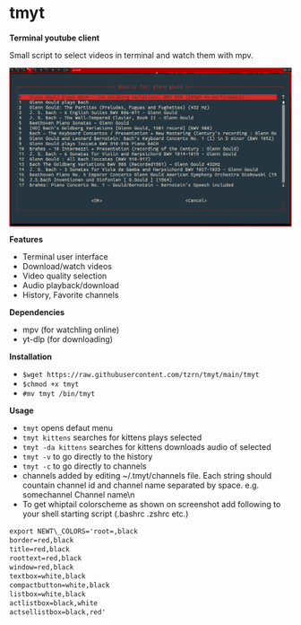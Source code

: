 # tmyt
**Terminal youtube client**

Small script to select videos in terminal and watch them with mpv.

<img src="screenshot.png" alt="drawing" width="700" align="center" />

**Features**
+ Terminal user interface
+ Download/watch videos
+ Video quality selection
+ Audio playback/download
+ History, Favorite channels

**Dependencies**
+ mpv (for watchling online)
+ yt-dlp (for downloading)

**Installation**
+ `$wget https://raw.githubusercontent.com/tzrn/tmyt/main/tmyt`
+ `$chmod +x tmyt`
+ `#mv tmyt /bin/tmyt`

**Usage**
+ `tmyt` opens defaut menu
+ `tmyt kittens` searches for kittens plays selected
+ `tmyt -da kittens` searches for kittens downloads audio of selected
+ `tmyt -v` to go directly to the history
+ `tmyt -c` to go directly to channels
+ channels added by editing ~/.tmyt/channels file. Each string should countain channel id and channel name separated by space. e.g. somechannel Channel name\n
+ To get whiptail colorscheme as shown on screenshot add following to your shell starting script (.bashrc .zshrc etc.)
```
export NEWT\_COLORS='root=,black
border=red,black
title=red,black
roottext=red,black
window=red,black
textbox=white,black
compactbutton=white,black
listbox=white,black
actlistbox=black,white
actsellistbox=black,red'
```
